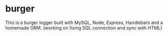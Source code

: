 # burger
This is a burger logger built with MySQL, Node, Express, Handlebars and a homemade ORM. (working on fixing SQL connection and sync with HTML)
